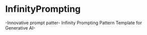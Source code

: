# InfinityPrompting
-Innovative prompt patter- Infinity Prompting Pattern Template for Generative AI-
